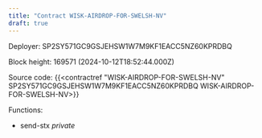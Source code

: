 ```yaml
---
title: "Contract WISK-AIRDROP-FOR-SWELSH-NV"
draft: true
---
```

Deployer: SP2SY571GC9GSJEHSW1W7M9KF1EACC5NZ60KPRDBQ


 



Block height: 169571 (2024-10-12T18:52:44.000Z)

Source code: {{<contractref "WISK-AIRDROP-FOR-SWELSH-NV" SP2SY571GC9GSJEHSW1W7M9KF1EACC5NZ60KPRDBQ WISK-AIRDROP-FOR-SWELSH-NV>}}

Functions:

* send-stx _private_
